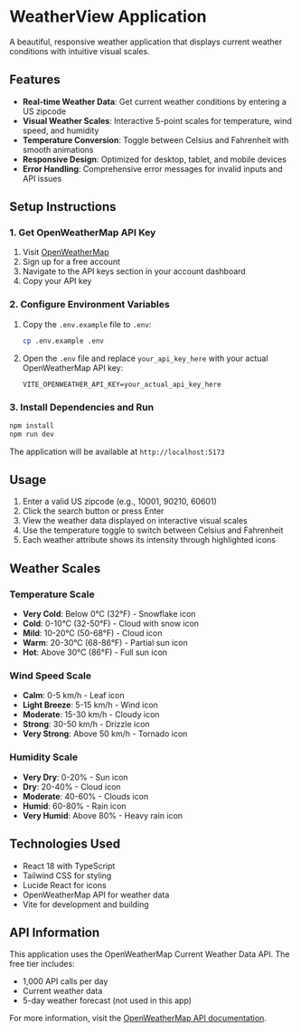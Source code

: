 # WeatherView Application

A beautiful, responsive weather application that displays current weather conditions with intuitive visual scales.

## Features

- **Real-time Weather Data**: Get current weather conditions by entering a US zipcode
- **Visual Weather Scales**: Interactive 5-point scales for temperature, wind speed, and humidity
- **Temperature Conversion**: Toggle between Celsius and Fahrenheit with smooth animations
- **Responsive Design**: Optimized for desktop, tablet, and mobile devices
- **Error Handling**: Comprehensive error messages for invalid inputs and API issues

## Setup Instructions

### 1. Get OpenWeatherMap API Key

1. Visit [OpenWeatherMap](https://openweathermap.org/api)
2. Sign up for a free account
3. Navigate to the API keys section in your account dashboard
4. Copy your API key

### 2. Configure Environment Variables

1. Copy the `.env.example` file to `.env`:
   ```bash
   cp .env.example .env
   ```

2. Open the `.env` file and replace `your_api_key_here` with your actual OpenWeatherMap API key:
   ```
   VITE_OPENWEATHER_API_KEY=your_actual_api_key_here
   ```

### 3. Install Dependencies and Run

```bash
npm install
npm run dev
```

The application will be available at `http://localhost:5173`

## Usage

1. Enter a valid US zipcode (e.g., 10001, 90210, 60601)
2. Click the search button or press Enter
3. View the weather data displayed on interactive visual scales
4. Use the temperature toggle to switch between Celsius and Fahrenheit
5. Each weather attribute shows its intensity through highlighted icons

## Weather Scales

### Temperature Scale
- **Very Cold**: Below 0°C (32°F) - Snowflake icon
- **Cold**: 0-10°C (32-50°F) - Cloud with snow icon
- **Mild**: 10-20°C (50-68°F) - Cloud icon
- **Warm**: 20-30°C (68-86°F) - Partial sun icon
- **Hot**: Above 30°C (86°F) - Full sun icon

### Wind Speed Scale
- **Calm**: 0-5 km/h - Leaf icon
- **Light Breeze**: 5-15 km/h - Wind icon
- **Moderate**: 15-30 km/h - Cloudy icon
- **Strong**: 30-50 km/h - Drizzle icon
- **Very Strong**: Above 50 km/h - Tornado icon

### Humidity Scale
- **Very Dry**: 0-20% - Sun icon
- **Dry**: 20-40% - Cloud icon
- **Moderate**: 40-60% - Clouds icon
- **Humid**: 60-80% - Rain icon
- **Very Humid**: Above 80% - Heavy rain icon

## Technologies Used

- React 18 with TypeScript
- Tailwind CSS for styling
- Lucide React for icons
- OpenWeatherMap API for weather data
- Vite for development and building

## API Information

This application uses the OpenWeatherMap Current Weather Data API. The free tier includes:
- 1,000 API calls per day
- Current weather data
- 5-day weather forecast (not used in this app)

For more information, visit the [OpenWeatherMap API documentation](https://openweathermap.org/current).